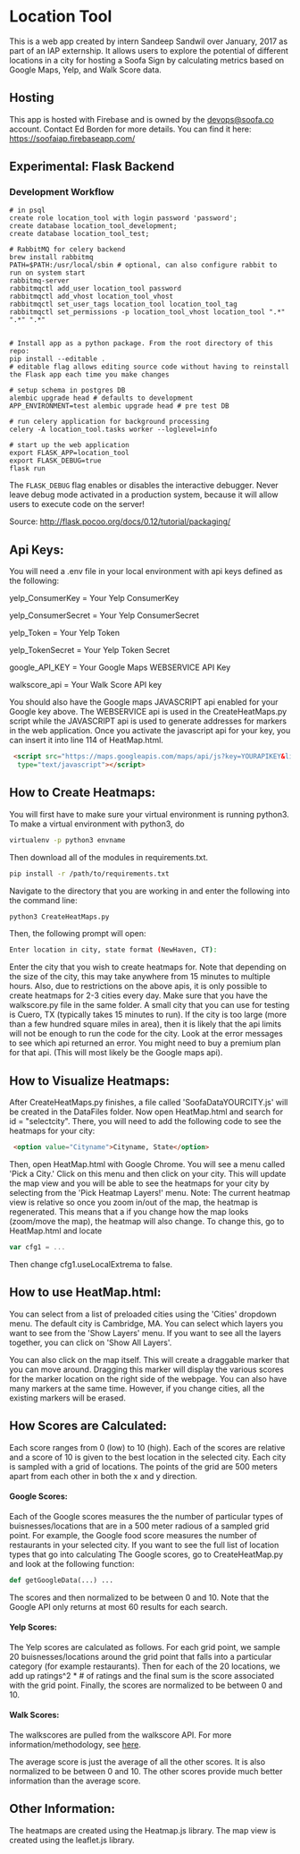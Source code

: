 # Location Tool

This is a web app created by intern Sandeep Sandwil over January, 2017 as part of an IAP externship. It allows users to explore the potential of different locations in a city for hosting a Soofa Sign by calculating metrics based on Google Maps, Yelp, and Walk Score data.

## Hosting

This app is hosted with Firebase and is owned by the devops@soofa.co account. Contact Ed Borden for more details. You can find it here: https://soofaiap.firebaseapp.com/

## Experimental: Flask Backend

### Development Workflow

```
# in psql
create role location_tool with login password 'password';
create database location_tool_development;
create database location_tool_test;

# RabbitMQ for celery backend
brew install rabbitmq
PATH=$PATH:/usr/local/sbin # optional, can also configure rabbit to run on system start
rabbitmq-server
rabbitmqctl add_user location_tool password
rabbitmqctl add_vhost location_tool_vhost
rabbitmqctl set_user_tags location_tool location_tool_tag
rabbitmqctl set_permissions -p location_tool_vhost location_tool ".*" ".*" ".*"


# Install app as a python package. From the root directory of this repo:
pip install --editable .
# editable flag allows editing source code without having to reinstall the Flask app each time you make changes

# setup schema in postgres DB
alembic upgrade head # defaults to development
APP_ENVIRONMENT=test alembic upgrade head # pre test DB

# run celery application for background processing
celery -A location_tool.tasks worker --loglevel=info

# start up the web application
export FLASK_APP=location_tool
export FLASK_DEBUG=true
flask run
```

The `FLASK_DEBUG` flag enables or disables the interactive debugger. Never leave debug mode activated in a production system, because it will allow users to execute code on the server!

Source: http://flask.pocoo.org/docs/0.12/tutorial/packaging/


## Api Keys:
You will need a .env file in your local environment with api keys defined as the following:

yelp_ConsumerKey = Your Yelp ConsumerKey

yelp_ConsumerSecret = Your Yelp ConsumerSecret 

yelp_Token = Your Yelp Token

yelp_TokenSecret = Your Yelp Token Secret

google_API_KEY = Your Google Maps WEBSERVICE API Key

walkscore_api = Your Walk Score API key

You should also have the Google maps JAVASCRIPT api enabled for your Google key above. The WEBSERVICE api is used in the CreateHeatMaps.py script while the JAVASCRIPT api is used to generate addresses for markers in the web application. Once you activate the javascript api for your key, you can insert it into line 114 of HeatMap.html. 

````HTML
 <script src="https://maps.googleapis.com/maps/api/js?key=YOURAPIKEY&libraries=places"
  type="text/javascript"></script>
````

## How to Create Heatmaps:

You will first have to make sure your virtual environment is running python3. To make a virtual environment with python3, do 
````bash
virtualenv -p python3 envname
````
Then download all of the modules in requirements.txt. 
````bash
pip install -r /path/to/requirements.txt
````
Navigate to the directory that you are working in and enter the following into the command line:

```` bash
python3 CreateHeatMaps.py
````

Then, the following prompt will open: 

```` bash
Enter location in city, state format (NewHaven, CT): 
````

Enter the city that you wish to create heatmaps for. Note that depending on the size of the city, this may take 
anywhere from 15 minutes to multiple hours. Also, due to restrictions on the above apis, it is only possible to create heatmaps for 2-3  cities every day. Make sure that you have the walkscore.py file in the same folder. A small city that you can use for testing is Cuero, TX (typically takes 15 minutes to run). If the city is too large (more than a few hundred square miles in area), then it is likely that the api limits will not be enough to run the code for the city. Look at the error messages to see which api returned an error. You might need to buy a premium plan for that api. (This will most likely be the Google maps api).


## How to Visualize Heatmaps:

After CreateHeatMaps.py finishes, a file called 'SoofaDataYOURCITY.js' will be created in the DataFiles folder. Now open
HeatMap.html and search for id = "selectcity". There, you will need to add the following code to see the heatmaps for your city:

```` HTML
 <option value="Cityname">Cityname, State</option>
 ````

 Then, open HeatMap.html with Google Chrome. You will see a menu called 'Pick a City.' Click on this menu and then click on your city. This will update the map view and you will be able to see the heatmaps for your city by selecting from the 'Pick Heatmap Layers!' menu. Note: The current heatmap view is relative so once you zoom in/out of the map, the heatmap is regenerated. This means that a if you change how the map looks (zoom/move the map), the heatmap will also change. To change this, go to HeatMap.html and locate

 ````javascript
 var cfg1 = ...
 ````
 Then change cfg1.useLocalExtrema to false.

## How to use HeatMap.html:

You can select from a list of preloaded cities using the 'Cities' dropdown menu. The default city is Cambridge, MA. You can select which layers you want to see from the 'Show Layers' menu. If you want to see all the layers together, you can click on 'Show All Layers'.

You can also click on the map itself. This will create a draggable marker that you can move around. Dragging this marker will display the various scores for the marker location on the right side of the webpage. You can also have many markers at the same time. However, if you change cities, all the existing markers will be erased.

## How Scores are Calculated:

Each score ranges from 0 (low) to 10 (high). Each of the scores are relative and a score of 10 is given to the best location in the selected city. Each city is sampled with a grid of locations. The points of the grid are 500 meters apart from each other in both the x and y direction.

#### Google Scores:
Each of the Google scores measures the the number of particular types of buisnesses/locations that are in a 500 meter radious of a sampled grid point. 
For example, the Google food score measures the number of restaurants in your selected city. If you want to see the full list of location types that go into calculating The Google scores, go to CreateHeatMap.py and look at the following function:
````python
def getGoogleData(...) ...
````

The scores and then normalized to be between 0 and 10. Note that the Google API only returns at most 60 results for each search.


#### Yelp Scores:

The Yelp scores are calculated as follows. For each grid point, we sample 20 buisnesses/locations around the grid point that falls into a particular category (for example restaurants). Then for each of the 20 locations, we add up ratings^2 * # of ratings and the final sum is the score associated with the grid point. Finally, the scores are normalized to be between 0 and 10.

#### Walk Scores:
The walkscores are pulled from the walkscore API. For more information/methodology, see [here](https://www.walkscore.com/methodology.shtml).

The average score is just the average of all the other scores. It is also normalized to be between 0 and 10. The other scores provide much better information than the average score.

## Other Information:

The heatmaps are created using the Heatmap.js library. The map view is created using the leaflet.js library.
